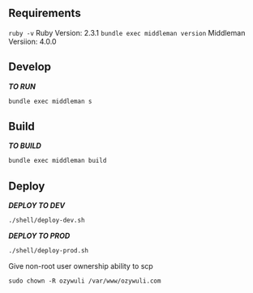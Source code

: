 ## Requirements
`ruby -v`
Ruby Version: 2.3.1
`bundle exec middleman version`
Middleman Versiion: 4.0.0

## Develop

***TO RUN***

```bash
bundle exec middleman s
```

## Build

***TO BUILD***
```bash
bundle exec middleman build
```

## Deploy

***DEPLOY TO DEV***
```bash
./shell/deploy-dev.sh
```

***DEPLOY TO PROD***
```bash
./shell/deploy-prod.sh
```

Give non-root user ownership ability to scp
```
sudo chown -R ozywuli /var/www/ozywuli.com
```